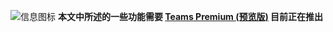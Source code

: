 ![信息图标](../media/info.png) **本文中所述的一些功能需要 [Teams Premium (预览版)](/MicrosoftTeams/enhanced-teams-experience) 目前正在推出**